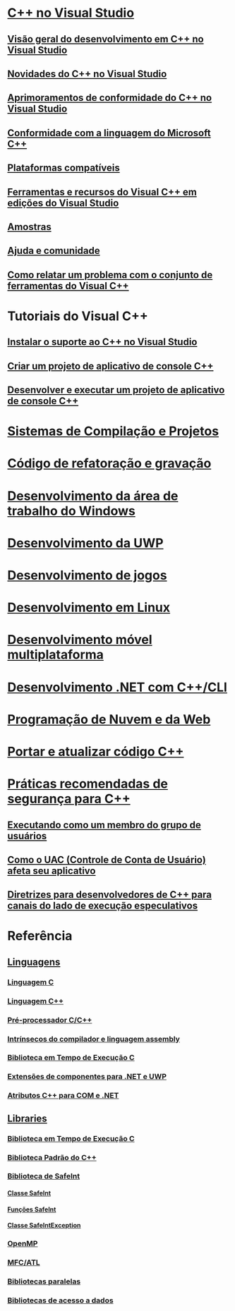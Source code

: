 # [C++ no Visual Studio](overview/visual-cpp-in-visual-studio.md)
## [Visão geral do desenvolvimento em C++ no Visual Studio](overview/overview-of-cpp-development.md)
## [Novidades do C++ no Visual Studio](overview/what-s-new-for-visual-cpp-in-visual-studio.md)
## [Aprimoramentos de conformidade do C++ no Visual Studio](overview/cpp-conformance-improvements.md)
## [Conformidade com a linguagem do Microsoft C++](overview/visual-cpp-language-conformance.md)
## [Plataformas compatíveis](overview/supported-platforms-visual-cpp.md)
## [Ferramentas e recursos do Visual C++ em edições do Visual Studio](overview/visual-cpp-tools-and-features-in-visual-studio-editions.md)
## [Amostras](overview/visual-cpp-samples.md)
## [Ajuda e comunidade](overview/visual-cpp-help-and-community.md)
## [Como relatar um problema com o conjunto de ferramentas do Visual C++](overview/how-to-report-a-problem-with-the-visual-cpp-toolset.md)
# Tutoriais do Visual C++
## [Instalar o suporte ao C++ no Visual Studio](build/vscpp-step-0-installation.md)
## [Criar um projeto de aplicativo de console C++](build/vscpp-step-1-create.md)
## [Desenvolver e executar um projeto de aplicativo de console C++](build/vscpp-step-2-build.md)
# [Sistemas de Compilação e Projetos](build/projects-and-build-systems-cpp.md)
# [Código de refatoração e gravação](ide/writing-and-refactoring-code-cpp.md)
# [Desenvolvimento da área de trabalho do Windows](windows/overview-of-windows-programming-in-cpp.md)
# [Desenvolvimento da UWP](cppcx/universal-windows-apps-cpp.md)
# [Desenvolvimento de jogos](overview/game-development-cpp.md)
# [Desenvolvimento em Linux](linux/download-install-and-setup-the-linux-development-workload.md)
# [Desenvolvimento móvel multiplataforma](/visualstudio/cross-platform/visual-cpp-for-cross-platform-mobile-development)
# [Desenvolvimento .NET com C++/CLI](dotnet/dotnet-programming-with-cpp-cli-visual-cpp.md)
# [Programação de Nuvem e da Web](cloud/cloud-and-web-programming-in-visual-cpp.md)
# [Portar e atualizar código C++](porting/visual-cpp-porting-and-upgrading-guide.md)
# [Práticas recomendadas de segurança para C++](security/security-best-practices-for-cpp.md)
## [Executando como um membro do grupo de usuários](security/running-as-a-member-of-the-users-group.md)
## [Como o UAC (Controle de Conta de Usuário) afeta seu aplicativo](security/how-user-account-control-uac-affects-your-application.md)
## [Diretrizes para desenvolvedores de C++ para canais do lado de execução especulativos](security/developer-guidance-speculative-execution.md)
# Referência
## [Linguagens](overview/languages-cpp.md)
### [Linguagem C](c-language/c-language-reference.md)
### [Linguagem C++](cpp/cpp-language-reference.md)
### [Pré-processador C/C++](preprocessor/c-cpp-preprocessor-reference.md)
### [Intrínsecos do compilador e linguagem assembly](intrinsics/compiler-intrinsics-and-assembly-language.md)
### [Biblioteca em Tempo de Execução C](c-runtime-library/c-run-time-library-reference.md)
### [Extensões de componentes para .NET e UWP](extensions/component-extensions-for-runtime-platforms.md)
### [Atributos C++ para COM e .NET](windows/attributes/cpp-attributes-com-net.md)
## [Libraries](overview/libraries-cpp.md)
### [Biblioteca em Tempo de Execução C](c-runtime-library/c-run-time-library-reference.md)
### [Biblioteca Padrão do C++](standard-library/cpp-standard-library-reference.md)
### [Biblioteca de SafeInt](safeint/safeint-library.md)
#### [Classe SafeInt](safeint/safeint-class.md)
#### [Funções SafeInt](safeint/safeint-functions.md)
#### [Classe SafeIntException](safeint/safeintexception-class.md)
### [OpenMP](parallel/openmp/openmp-in-visual-cpp.md)
### [MFC/ATL](mfc/mfc-and-atl.md)
### [Bibliotecas paralelas](parallel/parallel-programming-in-visual-cpp.md)
### [Bibliotecas de acesso a dados](data/data-access-in-cpp.md)


